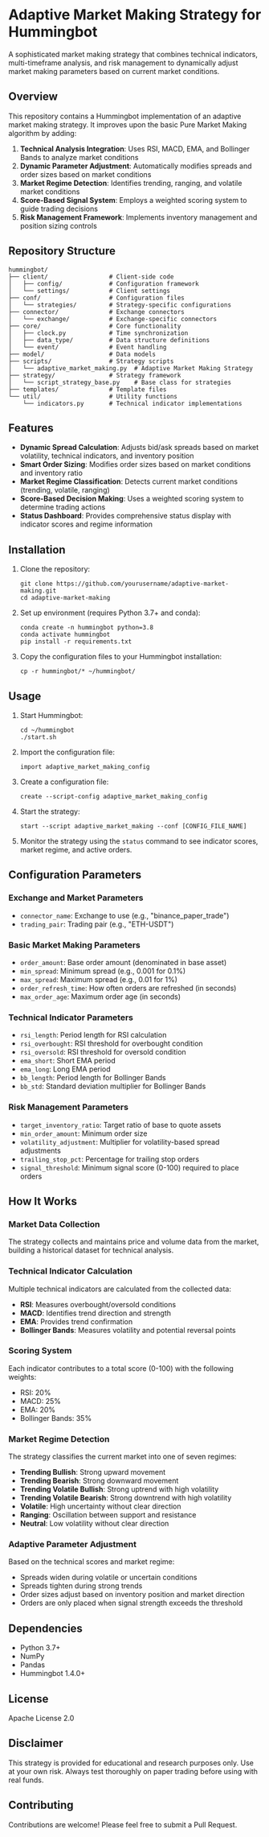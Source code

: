# Adaptive Market Making Strategy for Hummingbot

A sophisticated market making strategy that combines technical indicators, multi-timeframe analysis, and risk management to dynamically adjust market making parameters based on current market conditions.

## Overview

This repository contains a Hummingbot implementation of an adaptive market making strategy. It improves upon the basic Pure Market Making algorithm by adding:

1. **Technical Analysis Integration**: Uses RSI, MACD, EMA, and Bollinger Bands to analyze market conditions
2. **Dynamic Parameter Adjustment**: Automatically modifies spreads and order sizes based on market conditions
3. **Market Regime Detection**: Identifies trending, ranging, and volatile market conditions
4. **Score-Based Signal System**: Employs a weighted scoring system to guide trading decisions
5. **Risk Management Framework**: Implements inventory management and position sizing controls

## Repository Structure

```
hummingbot/
├── client/                 # Client-side code
│   ├── config/             # Configuration framework
│   └── settings/           # Client settings
├── conf/                   # Configuration files
│   └── strategies/         # Strategy-specific configurations
├── connector/              # Exchange connectors
│   └── exchange/           # Exchange-specific connectors
├── core/                   # Core functionality
│   ├── clock.py            # Time synchronization
│   ├── data_type/          # Data structure definitions
│   └── event/              # Event handling
├── model/                  # Data models
├── scripts/                # Strategy scripts
│   └── adaptive_market_making.py  # Adaptive Market Making Strategy
├── strategy/               # Strategy framework
│   └── script_strategy_base.py    # Base class for strategies
├── templates/              # Template files
└── util/                   # Utility functions
    └── indicators.py       # Technical indicator implementations
```

## Features

- **Dynamic Spread Calculation**: Adjusts bid/ask spreads based on market volatility, technical indicators, and inventory position
- **Smart Order Sizing**: Modifies order sizes based on market conditions and inventory ratio
- **Market Regime Classification**: Detects current market conditions (trending, volatile, ranging)
- **Score-Based Decision Making**: Uses a weighted scoring system to determine trading actions
- **Status Dashboard**: Provides comprehensive status display with indicator scores and regime information

## Installation

1. Clone the repository:
   ```
   git clone https://github.com/yourusername/adaptive-market-making.git
   cd adaptive-market-making
   ```

2. Set up environment (requires Python 3.7+ and conda):
   ```
   conda create -n hummingbot python=3.8
   conda activate hummingbot
   pip install -r requirements.txt
   ```

3. Copy the configuration files to your Hummingbot installation:
   ```
   cp -r hummingbot/* ~/hummingbot/
   ```

## Usage

1. Start Hummingbot:
   ```
   cd ~/hummingbot
   ./start.sh
   ```

2. Import the configuration file:
   ```
   import adaptive_market_making_config
   ```

3. Create a configuration file:
   ```
   create --script-config adaptive_market_making_config
   ```

4. Start the strategy:
   ```
   start --script adaptive_market_making --conf [CONFIG_FILE_NAME]
   ```

5. Monitor the strategy using the `status` command to see indicator scores, market regime, and active orders.

## Configuration Parameters

### Exchange and Market Parameters
- `connector_name`: Exchange to use (e.g., "binance_paper_trade")
- `trading_pair`: Trading pair (e.g., "ETH-USDT")

### Basic Market Making Parameters
- `order_amount`: Base order amount (denominated in base asset)
- `min_spread`: Minimum spread (e.g., 0.001 for 0.1%)
- `max_spread`: Maximum spread (e.g., 0.01 for 1%)
- `order_refresh_time`: How often orders are refreshed (in seconds)
- `max_order_age`: Maximum order age (in seconds)

### Technical Indicator Parameters
- `rsi_length`: Period length for RSI calculation
- `rsi_overbought`: RSI threshold for overbought condition
- `rsi_oversold`: RSI threshold for oversold condition
- `ema_short`: Short EMA period
- `ema_long`: Long EMA period
- `bb_length`: Period length for Bollinger Bands
- `bb_std`: Standard deviation multiplier for Bollinger Bands

### Risk Management Parameters
- `target_inventory_ratio`: Target ratio of base to quote assets
- `min_order_amount`: Minimum order size
- `volatility_adjustment`: Multiplier for volatility-based spread adjustments
- `trailing_stop_pct`: Percentage for trailing stop orders
- `signal_threshold`: Minimum signal score (0-100) required to place orders

## How It Works

### Market Data Collection
The strategy collects and maintains price and volume data from the market, building a historical dataset for technical analysis.

### Technical Indicator Calculation
Multiple technical indicators are calculated from the collected data:
- **RSI**: Measures overbought/oversold conditions
- **MACD**: Identifies trend direction and strength
- **EMA**: Provides trend confirmation
- **Bollinger Bands**: Measures volatility and potential reversal points

### Scoring System
Each indicator contributes to a total score (0-100) with the following weights:
- RSI: 20%
- MACD: 25%
- EMA: 20%
- Bollinger Bands: 35%

### Market Regime Detection
The strategy classifies the current market into one of seven regimes:
- **Trending Bullish**: Strong upward movement
- **Trending Bearish**: Strong downward movement
- **Trending Volatile Bullish**: Strong uptrend with high volatility
- **Trending Volatile Bearish**: Strong downtrend with high volatility
- **Volatile**: High uncertainty without clear direction
- **Ranging**: Oscillation between support and resistance
- **Neutral**: Low volatility without clear direction

### Adaptive Parameter Adjustment
Based on the technical scores and market regime:
- Spreads widen during volatile or uncertain conditions
- Spreads tighten during strong trends
- Order sizes adjust based on inventory position and market direction
- Orders are only placed when signal strength exceeds the threshold

## Dependencies

- Python 3.7+
- NumPy
- Pandas
- Hummingbot 1.4.0+

## License

Apache License 2.0

## Disclaimer

This strategy is provided for educational and research purposes only. Use at your own risk. Always test thoroughly on paper trading before using with real funds.

## Contributing

Contributions are welcome! Please feel free to submit a Pull Request.